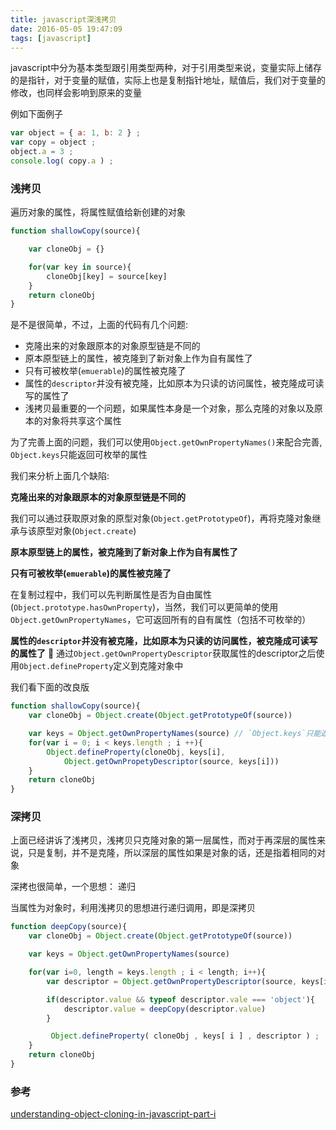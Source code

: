 ```yaml
---
title: javascript深浅拷贝
date: 2016-05-05 19:47:09
tags: [javascript]
---
```


javascript中分为基本类型跟引用类型两种，对于引用类型来说，变量实际上储存的是指针，对于变量的赋值，实际上也是复制指针地址，赋值后，我们对于变量的修改，也同样会影响到原来的变量

例如下面例子
```javascript
var object = { a: 1, b: 2 } ;  
var copy = object ;  
object.a = 3 ;  
console.log( copy.a ) ;  
```

<!-- more -->

### 浅拷贝 ###

遍历对象的属性，将属性赋值给新创建的对象

```javascript
function shallowCopy(source){

    var cloneObj = {}

    for(var key in source){
        cloneObj[key] = source[key]
    }
    return cloneObj
}
```
是不是很简单，不过，上面的代码有几个问题:
- 克隆出来的对象跟原本的对象原型链是不同的
- 原本原型链上的属性，被克隆到了新对象上作为自有属性了
- 只有可被枚举(`emuerable`)的属性被克隆了
- 属性的`descriptor`并没有被克隆，比如原本为只读的访问属性，被克隆成可读写的属性了
- 浅拷贝最重要的一个问题，如果属性本身是一个对象，那么克隆的对象以及原本的对象将共享这个属性

为了完善上面的问题，我们可以使用`Object.getOwnPropertyNames()`来配合完善, `Object.keys`只能返回可枚举的属性

我们来分析上面几个缺陷:

**克隆出来的对象跟原本的对象原型链是不同的**


我们可以通过获取原对象的原型对象(`Object.getPrototypeOf`)，再将克隆对象继承与该原型对象(`Object.create`)

**原本原型链上的属性，被克隆到了新对象上作为自有属性了**

**只有可被枚举(`emuerable`)的属性被克隆了**

在复制过程中，我们可以先判断属性是否为自由属性(`Object.prototype.hasOwnProperty`)，当然，我们可以更简单的使用`Object.getOwnPropertyNames`，它可返回所有的自有属性（包括不可枚举的）

**属性的`descriptor`并没有被克隆，比如原本为只读的访问属性，被克隆成可读写的属性了**

通过`Object.getOwnPropertyDescriptor`获取属性的descriptor之后使用`Object.defineProperty`定义到克隆对象中

我们看下面的改良版
```javascript
function shallowCopy(source){
    var cloneObj = Object.create(Object.getPrototypeOf(source))

    var keys = Object.getOwnPropertyNames(source) // `Object.keys`只能返回可枚举的属性
    for(var i = 0; i < keys.length ; i ++){
        Object.defineProperty(cloneObj, keys[i], 
            Object.getOwnPropetyDescriptor(source, keys[i]))
    }
    return cloneObj
}
```

### 深拷贝 ###

上面已经讲诉了浅拷贝，浅拷贝只克隆对象的第一层属性，而对于再深层的属性来说，只是复制，并不是克隆，所以深层的属性如果是对象的话，还是指着相同的对象

深拷也很简单，一个思想： 递归

当属性为对象时，利用浅拷贝的思想进行递归调用，即是深拷贝

```javascript
function deepCopy(source){
    var cloneObj = Object.create(Object.getPrototypeOf(source))

    var keys = Object.getOwnPropertyNames(source)

    for(var i=0, length = keys.length ; i < length; i++){
        var descriptor = Object.getOwnPropertyDescriptor(source, keys[i])

        if(descriptor.value && typeof descriptor.vale === 'object'){
            descriptor.value = deepCopy(descriptor.value)
        }

         Object.defineProperty( cloneObj , keys[ i ] , descriptor ) ;
    }
    return cloneObj
}
```


### 参考 ###
[understanding-object-cloning-in-javascript-part-i](http://blog.soulserv.net/understanding-object-cloning-in-javascript-part-i/)